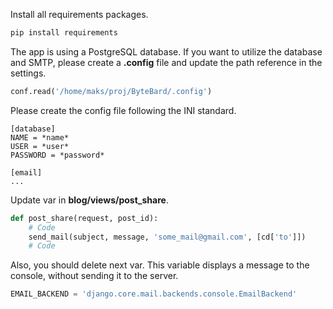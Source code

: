 Install all requirements packages.
```bash
pip install requirements
```
The app is using a PostgreSQL database. If you want to utilize the database and SMTP, please create a **.config** file 
and update the path reference in the settings.
```python
conf.read('/home/maks/proj/ByteBard/.config')
```
Please create the config file following the INI standard.
```text
[database]
NAME = *name*
USER = *user*
PASSWORD = *password*

[email]
...
```

Update var in **blog/views/post_share**.
```python
def post_share(request, post_id):
    # Code
    send_mail(subject, message, 'some_mail@gmail.com', [cd['to']])
    # Code
```

Also, you should delete next var. This variable displays a message to the console, without sending it to the server.
```python
EMAIL_BACKEND = 'django.core.mail.backends.console.EmailBackend'
```